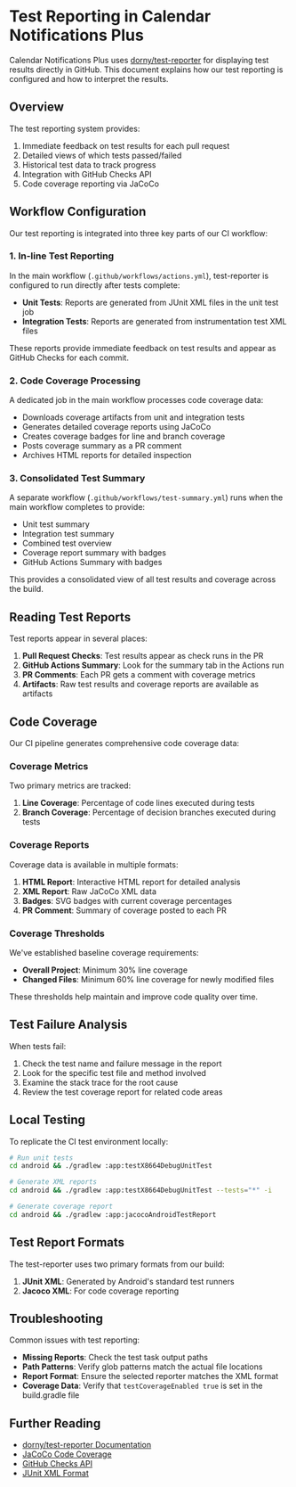 # Test Reporting in Calendar Notifications Plus

Calendar Notifications Plus uses [dorny/test-reporter](https://github.com/dorny/test-reporter) for displaying test results directly in GitHub. This document explains how our test reporting is configured and how to interpret the results.

## Overview

The test reporting system provides:

1. Immediate feedback on test results for each pull request
2. Detailed views of which tests passed/failed
3. Historical test data to track progress
4. Integration with GitHub Checks API
5. Code coverage reporting via JaCoCo

## Workflow Configuration

Our test reporting is integrated into three key parts of our CI workflow:

### 1. In-line Test Reporting

In the main workflow (`.github/workflows/actions.yml`), test-reporter is configured to run directly after tests complete:

- **Unit Tests**: Reports are generated from JUnit XML files in the unit test job
- **Integration Tests**: Reports are generated from instrumentation test XML files 

These reports provide immediate feedback on test results and appear as GitHub Checks for each commit.

### 2. Code Coverage Processing

A dedicated job in the main workflow processes code coverage data:

- Downloads coverage artifacts from unit and integration tests
- Generates detailed coverage reports using JaCoCo
- Creates coverage badges for line and branch coverage
- Posts coverage summary as a PR comment
- Archives HTML reports for detailed inspection

### 3. Consolidated Test Summary

A separate workflow (`.github/workflows/test-summary.yml`) runs when the main workflow completes to provide:

- Unit test summary
- Integration test summary
- Combined test overview
- Coverage report summary with badges
- GitHub Actions Summary with badges

This provides a consolidated view of all test results and coverage across the build.

## Reading Test Reports

Test reports appear in several places:

1. **Pull Request Checks**: Test results appear as check runs in the PR
2. **GitHub Actions Summary**: Look for the summary tab in the Actions run
3. **PR Comments**: Each PR gets a comment with coverage metrics
4. **Artifacts**: Raw test results and coverage reports are available as artifacts

## Code Coverage

Our CI pipeline generates comprehensive code coverage data:

### Coverage Metrics

Two primary metrics are tracked:

1. **Line Coverage**: Percentage of code lines executed during tests
2. **Branch Coverage**: Percentage of decision branches executed during tests

### Coverage Reports

Coverage data is available in multiple formats:

1. **HTML Report**: Interactive HTML report for detailed analysis
2. **XML Report**: Raw JaCoCo XML data
3. **Badges**: SVG badges with current coverage percentages
4. **PR Comment**: Summary of coverage posted to each PR

### Coverage Thresholds

We've established baseline coverage requirements:

- **Overall Project**: Minimum 30% line coverage
- **Changed Files**: Minimum 60% line coverage for newly modified files

These thresholds help maintain and improve code quality over time.

## Test Failure Analysis

When tests fail:

1. Check the test name and failure message in the report
2. Look for the specific test file and method involved
3. Examine the stack trace for the root cause
4. Review the test coverage report for related code areas

## Local Testing

To replicate the CI test environment locally:

```bash
# Run unit tests
cd android && ./gradlew :app:testX8664DebugUnitTest

# Generate XML reports
cd android && ./gradlew :app:testX8664DebugUnitTest --tests="*" -i

# Generate coverage report
cd android && ./gradlew :app:jacocoAndroidTestReport
```

## Test Report Formats

The test-reporter uses two primary formats from our build:

1. **JUnit XML**: Generated by Android's standard test runners
2. **Jacoco XML**: For code coverage reporting

## Troubleshooting

Common issues with test reporting:

- **Missing Reports**: Check the test task output paths
- **Path Patterns**: Verify glob patterns match the actual file locations
- **Report Format**: Ensure the selected reporter matches the XML format
- **Coverage Data**: Verify that `testCoverageEnabled true` is set in the build.gradle file

## Further Reading

- [dorny/test-reporter Documentation](https://github.com/dorny/test-reporter)
- [JaCoCo Code Coverage](https://www.eclemma.org/jacoco/)
- [GitHub Checks API](https://docs.github.com/en/rest/checks)
- [JUnit XML Format](https://github.com/junit-team/junit5/blob/main/platform-tests/src/test/resources/jenkins-junit.xsd) 